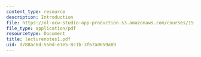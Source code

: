 ```yaml
---
content_type: resource
description: Introduction
file: https://ol-ocw-studio-app-production.s3.amazonaws.com/courses/15-974-leadership-lab-spring-2003/d788ac6d550de1e58c1b3f67a0659a89_lecturenotes1.pdf
file_type: application/pdf
resourcetype: Document
title: lecturenotes1.pdf
uid: d788ac6d-550d-e1e5-8c1b-3f67a0659a89
---
```

